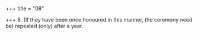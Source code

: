 +++
title = "08"

+++
8. (If they have been once honoured in this manner, the ceremony need be) repeated (only) after a year.
